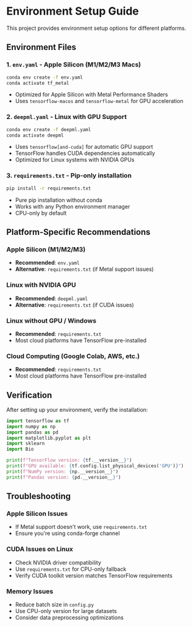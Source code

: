 # Environment Setup Guide

This project provides environment setup options for different platforms.

## Environment Files

### 1. `env.yaml` - Apple Silicon (M1/M2/M3 Macs)
```bash
conda env create -f env.yaml
conda activate tf_metal
```
- Optimized for Apple Silicon with Metal Performance Shaders
- Uses `tensorflow-macos` and `tensorflow-metal` for GPU acceleration

### 2. `deepml.yaml` - Linux with GPU Support
```bash
conda env create -f deepml.yaml
conda activate deepml
```
- Uses `tensorflow[and-cuda]` for automatic GPU support
- TensorFlow handles CUDA dependencies automatically
- Optimized for Linux systems with NVIDIA GPUs

### 3. `requirements.txt` - Pip-only installation
```bash
pip install -r requirements.txt
```
- Pure pip installation without conda
- Works with any Python environment manager
- CPU-only by default

## Platform-Specific Recommendations

### Apple Silicon (M1/M2/M3)
- **Recommended**: `env.yaml`
- **Alternative**: `requirements.txt` (if Metal support issues)

### Linux with NVIDIA GPU
- **Recommended**: `deepml.yaml`
- **Alternative**: `requirements.txt` (if CUDA issues)

### Linux without GPU / Windows
- **Recommended**: `requirements.txt`
- Most cloud platforms have TensorFlow pre-installed

### Cloud Computing (Google Colab, AWS, etc.)
- **Recommended**: `requirements.txt`
- Most cloud platforms have TensorFlow pre-installed

## Verification

After setting up your environment, verify the installation:

```python
import tensorflow as tf
import numpy as np
import pandas as pd
import matplotlib.pyplot as plt
import sklearn
import Bio

print(f"TensorFlow version: {tf.__version__}")
print(f"GPU available: {tf.config.list_physical_devices('GPU')}")
print(f"NumPy version: {np.__version__}")
print(f"Pandas version: {pd.__version__}")
```

## Troubleshooting

### Apple Silicon Issues
- If Metal support doesn't work, use `requirements.txt`
- Ensure you're using conda-forge channel

### CUDA Issues on Linux
- Check NVIDIA driver compatibility
- Use `requirements.txt` for CPU-only fallback
- Verify CUDA toolkit version matches TensorFlow requirements

### Memory Issues
- Reduce batch size in `config.py`
- Use CPU-only version for large datasets
- Consider data preprocessing optimizations